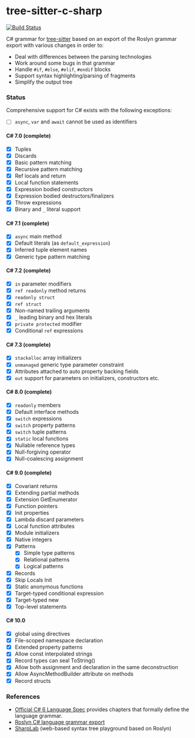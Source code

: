 # tree-sitter-c-sharp

[![Build Status](https://github.com/tree-sitter/tree-sitter-c-sharp/workflows/build/badge.svg)](https://github.com/tree-sitter/tree-sitter-c-sharp/actions?query=workflow%3Abuild)

C# grammar for [tree-sitter](https://github.com/tree-sitter/tree-sitter) based on an export of the Roslyn grammar export with various changes in order to:

- Deal with differences between the parsing technologies
- Work around some bugs in that grammar
- Handle `#if`, `#else`, `#elif`, `#endif` blocks
- Support syntax highlighting/parsing of fragments
- Simplify the output tree

### Status

Comprehensive support for C# exists with the following exceptions:

- [ ] `async`, `var` and `await` cannot be used as identifiers

#### C# 7.0 (complete)

- [x] Tuples
- [x] Discards
- [x] Basic pattern matching
- [x] Recursive pattern matching
- [x] Ref locals and return
- [x] Local function statements
- [x] Expression bodied constructors
- [x] Expression bodied destructors/finalizers
- [x] Throw expressions
- [x] Binary and `_` literal support

#### C# 7.1 (complete)

- [x] `async` main method
- [x] Default literals (as `default_expression`)
- [x] Inferred tuple element names
- [x] Generic type pattern matching

#### C# 7.2 (complete)

- [x] `in` parameter modifiers
- [x] `ref readonly` method returns
- [x] `readonly struct`
- [x] `ref struct`
- [x] Non-named trailing arguments
- [x] `_` leading binary and hex literals
- [x] `private protected` modifier
- [x] Conditional `ref` expressions

#### C# 7.3 (complete)

- [x] `stackalloc` array initializers
- [x] `unmanaged` generic type parameter constraint
- [x] Attributes attached to auto property backing fields
- [x] `out` support for parameters on initializers, constructors etc.

#### C# 8.0 (complete)

- [x] `readonly` members
- [x] Default interface methods
- [x] `switch` expressions
- [x] `switch` property patterns
- [x] `switch` tuple patterns
- [x] `static` local functions
- [x] Nullable reference types
- [x] Null-forgiving operator
- [x] Null-coalescing assignment

#### C# 9.0 (complete)

- [x] Covariant returns
- [x] Extending partial methods
- [x] Extension GetEnumerator
- [x] Function pointers
- [x] Init properties
- [x] Lambda discard parameters
- [x] Local function attributes
- [x] Module initializers
- [x] Native integers
- [x] Patterns
  - [x] Simple type patterns
  - [x] Relational patterns
  - [x] Logical patterns
- [x] Records
- [x] Skip Locals Init
- [x] Static anonymous functions
- [x] Target-typed conditional expression
- [x] Target-typed new
- [x] Top-level statements

#### C# 10.0

- [x] global using directives
- [x] File-scoped namespace declaration
- [x] Extended property patterns
- [x] Allow const interpolated strings
- [x] Record types can seal ToString()
- [x] Allow both assignment and declaration in the same deconstruction
- [x] Allow AsyncMethodBuilder attribute on methods
- [x] Record structs

### References

- [Official C# 6 Language Spec](https://github.com/dotnet/csharplang/blob/master/spec/) provides chapters that formally define the language grammar.
- [Roslyn C# language grammar export](https://github.com/dotnet/roslyn/blob/master/src/Compilers/CSharp/Portable/Generated/CSharp.Generated.g4)
- [SharpLab](https://sharplab.io) (web-based syntax tree playground based on Roslyn)
